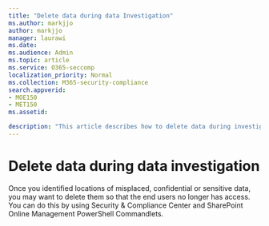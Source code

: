 ```yaml
---
title: "Delete data during data Investigation"
ms.author: markjjo
author: markjjo
manager: laurawi
ms.date: 
ms.audience: Admin
ms.topic: article
ms.service: O365-seccomp
localization_priority: Normal
ms.collection: M365-security-compliance
search.appverid: 
- MOE150
- MET150
ms.assetid: 

description: "This article describes how to delete data during investigation."
---
```


# Delete data during data investigation
Once you identified locations of misplaced, confidential or sensitive data, you may want to delete them so that the end users no longer has access. You can do this by using Security & Compliance Center and SharePoint Online Management PowerShell Commandlets.

